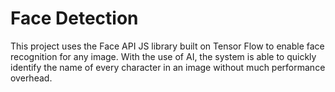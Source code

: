 # Face Detection
 This project uses the Face API JS library built on Tensor Flow to enable face recognition for any image. With the use of AI, the system is able to quickly identify the name of every character in an image without much performance overhead.
